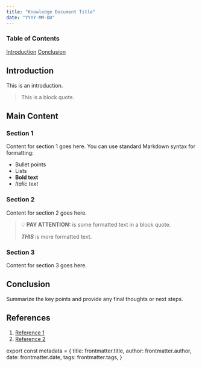 ```yaml
---
title: "Knowledge Document Title"
date: "YYYY-MM-DD"
---
```


### Table of Contents
[Introduction](#Introduction)
[Conclusion](#Conclusion)

## Introduction

This is an introduction.

> This is a block quote.

## Main Content

### Section 1

Content for section 1 goes here. You can use standard Markdown syntax for formatting:

- Bullet points
- Lists
- **Bold text**
- *Italic text*

### Section 2

Content for section 2 goes here.


> :bulb: **PAY ATTENTION:**
> is some formatted text in a block quote.
>
> ***THIS*** is more formatted text.


### Section 3

Content for section 3 goes here.

## Conclusion

Summarize the key points and provide any final thoughts or next steps.

## References

1. [Reference 1](https://example.com/reference1)
2. [Reference 2](https://example.com/reference2)

export const metadata = {
  title: frontmatter.title,
  author: frontmatter.author,
  date: frontmatter.date,
  tags: frontmatter.tags,
}
